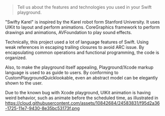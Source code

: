 > Tell us about the features and technologies you used in your Swift playground.

"Swifty Karel" is inspired by the Karel robot form Stanford University. It uses UIKit to layout and perform animations.  CoreGraphics framework to perform drawings and animations, AVFoundation to play sound effects. 

Technically, this project used a lot of language features of Swift. Using weak references in escaping trailing closures to avoid ARC issue. By encapsulating common operations and functional programming, the code is organized.

Also, to make the playground itself appealing, Playground/Xcode markup language is used to as guide to users. By conforming to CustomPlaygroundQuicklookable, even an abstract model can be elegantly shown to the user.

Due to the known bug with Xcode playground, UIKit animation is having weird behavior, such as animate before the scheduled time, as illustrated in https://cloud.githubusercontent.com/assets/10842684/24583831/f95d2a36-1725-11e7-9430-8e35bc53173f.png
